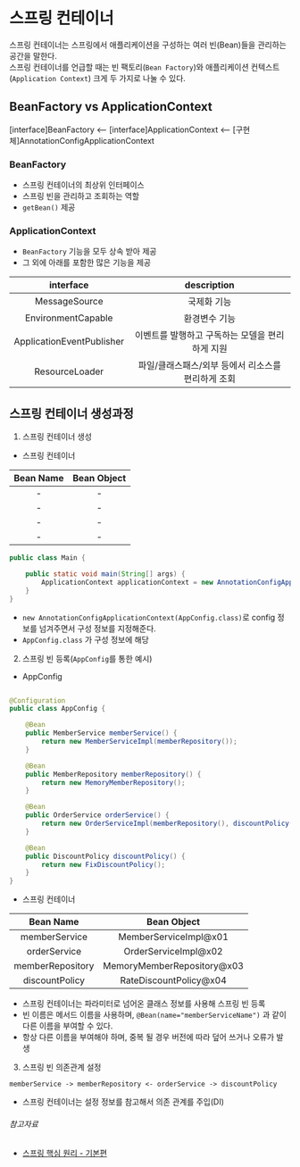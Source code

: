 # 스프링 컨테이너

스프링 컨테이너는 스프링에서 애플리케이션을 구성하는 여러 빈(Bean)들을 관리하는 공간을 말한다.  
스프링 컨테이너를 언급할 때는 빈 팩토리(`Bean Factory`)와 애플리케이션 컨텍스트(`Application Context`) 크게 두 가지로 나눌 수 있다.

## BeanFactory vs ApplicationContext

[interface]BeanFactory <-- [interface]ApplicationContext <-- [구현체]AnnotationConfigApplicationContext

### BeanFactory

- 스프링 컨테이너의 최상위 인터페이스
- 스프링 빈을 관리하고 조회하는 역할
- `getBean()` 제공

### ApplicationContext

- `BeanFactory` 기능을 모두 상속 받아 제공
- 그 외에 아래를 포함한 많은 기능을 제공

|         interface         |         description          |
|:-------------------------:|:----------------------------:|
|       MessageSource       |            국제화 기능            |
|    EnvironmentCapable     |           환경변수 기능            |
| ApplicationEventPublisher |  이벤트를 발행하고 구독하는 모델을 편리하게 지원  |
|      ResourceLoader       | 파일/클래스패스/외부 등에서 리소스를 편리하게 조회 |

## 스프링 컨테이너 생성과정

1. 스프링 컨테이너 생성

- 스프링 컨테이너

| Bean Name | Bean Object |
|:---------:|:-----------:|
|     -     |      -      |
|     -     |      -      |
|     -     |      -      |
|     -     |      -      |

```java
public class Main {

    public static void main(String[] args) {
        ApplicationContext applicationContext = new AnnotationConfigApplicationContext(AppConfig.class);
    }
}
```

- `new AnnotationConfigApplicationContext(AppConfig.class)`로 config 정보를 넘겨주면서 구성 정보를 지정해준다.
- `AppConfig.class` 가 구성 정보에 해당

2. 스프링 빈 등록(`AppConfig`를 통한 예시)

- AppConfig

```java

@Configuration
public class AppConfig {

    @Bean
    public MemberService memberService() {
        return new MemberServiceImpl(memberRepository());
    }

    @Bean
    public MemberRepository memberRepository() {
        return new MemoryMemberRepository();
    }

    @Bean
    public OrderService orderService() {
        return new OrderServiceImpl(memberRepository(), discountPolicy());
    }

    @Bean
    public DiscountPolicy discountPolicy() {
        return new FixDiscountPolicy();
    }
}
```

- 스프링 컨테이너

|    Bean Name     |        Bean Object         |
|:----------------:|:--------------------------:|
|  memberService   |   MemberServiceImpl@x01    |
|   orderService   |    OrderServiceImpl@x02    |
| memberRepository | MemoryMemberRepository@x03 |
|  discountPolicy  |   RateDiscountPolicy@x04   |

- 스프링 컨테이너는 파라미터로 넘어온 클래스 정보를 사용해 스프링 빈 등록
- 빈 이름은 메서드 이름을 사용하며, `@Bean(name="memberServiceName")` 과 같이 다른 이름을 부여할 수 있다.
- 항상 다른 이름을 부여해야 하며, 중복 될 경우 버전에 따라 덮어 쓰거나 오류가 발생

3. 스프링 빈 의존관계 설정

```
memberService -> memberRepository <- orderService -> discountPolicy
```

- 스프링 컨테이너는 설정 정보를 참고해서 의존 관계를 주입(DI)

###### 참고자료

- [스프링 핵심 원리 - 기본편](https://www.inflearn.com/course/스프링-핵심-원리-기본편)